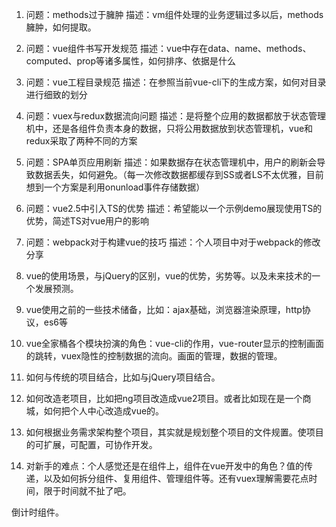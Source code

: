 1. 问题：methods过于臃肿
   描述：vm组件处理的业务逻辑过多以后，methods臃肿，如何提取。

2. 问题：vue组件书写开发规范
   描述：vue中存在data、name、methods、computed、prop等诸多属性，如何排序、依据是什么

3. 问题：vue工程目录规范
   描述：在参照当前vue-cli下的生成方案，如何对目录进行细致的划分

4. 问题：vuex与redux数据流向问题
   描述：是将整个应用的数据都放于状态管理机中，还是各组件负责本身的数据，只将公用数据放到状态管理机，vue和redux采取了两种不同的方案

5. 问题：SPA单页应用刷新
   描述：如果数据存在状态管理机中，用户的刷新会导致数据丢失，如何避免。（每一次修改数据都缓存到SS或者LS不太优雅，目前想到一个方案是利用onunload事件存储数据）

6. 问题：vue2.5中引入TS的优势
   描述：希望能以一个示例demo展现使用TS的优势，简述TS对vue用户的影响

7. 问题：webpack对于构建vue的技巧
   描述：个人项目中对于webpack的修改分享


1. vue的使用场景，与jQuery的区别，vue的优势，劣势等。以及未来技术的一个发展预测。
2. vue使用之前的一些技术储备，比如：ajax基础，浏览器渲染原理，http协议，es6等
3. vue全家桶各个模块扮演的角色：vue-cli的作用，vue-router显示的控制画面的跳转，vuex隐性的控制数据的流向。画面的管理，数据的管理。
4. 如何与传统的项目结合，比如与jQuery项目结合。
5. 如何改造老项目，比如把ng项目改造成vue2项目。或者比如现在是一个商城，如何把个人中心改造成vue的。
6. 如何根据业务需求架构整个项目，其实就是规划整个项目的文件规置。使项目的可扩展，可配置，可协作开发。
7. 对新手的难点：个人感觉还是在组件上，组件在vue开发中的角色？值的传递，以及如何拆分组件、复用组件、管理组件等。还有vuex理解需要花点时间，限于时间就不扯了吧。


倒计时组件。
